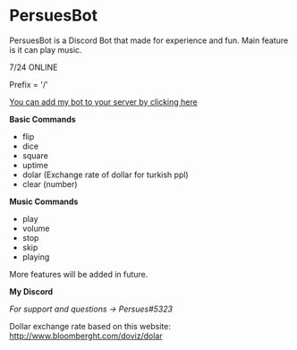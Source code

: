 # PersuesBot
PersuesBot is a Discord Bot that made for experience and fun.
Main feature is it can play music.

7/24 ONLINE

Prefix = '/'

[You can add my bot to your server by clicking here](https://discordapp.com/api/oauth2/authorize?client_id=440163732383989761&permissions=0&scope=bot)




**Basic Commands**
- flip     
- dice          
- square        
- uptime
- dolar (Exchange rate of dollar for turkish ppl) 
- clear (number)

**Music Commands**
- play
- volume
- stop
- skip
- playing

More features will be added in future.

**My Discord**

*For support and questions -> Persues#5323*
 
Dollar exchange rate based on this website: http://www.bloomberght.com/doviz/dolar
